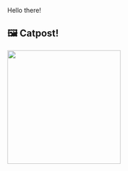 Hello there!



## 🖼️ Catpost!

<sub>
    <img src="https://cdn2.thecatapi.com/images/36v.jpg" height="256">
</sub>

